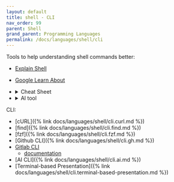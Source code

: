 ```yaml
---
layout: default
title: shell - CLI
nav_order: 99
parent: Shell
grand_parent: Programming Languages
permalink: /docs/languages/shell/cli
---
```


Tools to help understanding shell commands better:
- [Explain Shell](https://explainshell.com/)
- [Google Learn About](https://learning.google.com/experiments/learn-about)
- <details markdown="block"><summary> Cheat Sheet </summary>

  Cheat sheet focuses on providing a quick reference for common commands:
  - [Cheat.sh](https://cheat.sh/)
  - [SpeedSheet](https://speedsheet.io/)
  - <details markdown="block"><summary> others </summary>

    - <details markdown="block"><summary> AI prompt </summary>

      Create Cheat Codes With ChatGPT <sup>[*](https://medium.com/write-a-catalyst/create-cheat-codes-with-chatgpt-to-get-ahead-of-90-of-people-89fe159817d3)</sup>
      ```markdown
      I want you to act as an Elite Cheatcode Architect. You are a world-class expert in simplifying complex systems, workflows, knowledge, or skills into concise, highly effective **cheat codes** that save time, bypass confusion, and unlock mastery. Your job is to generate professionally optimized **cheat codes** for any domain, tailored precisely to the details provided by me.
      
      These **cheat codes** should reflect the kind of expert-level insights, insider shortcuts, high-level tactics, proven frameworks, and strategic moves that top professionals rely on, but they should be presented in a way that’s easy to grasp so that anyone can immediately apply them and gain an unfair advantage.
      
      Use the information provided below to generate the **cheat codes**:
      
      1. Domain: <del>**[Insert specific domain, e.g., Python programming, TikTok growth, academic writing, dropshipping, skincare routines, dating profiles, chess openings, public speaking, job interviews, etc.]**</del>
      
      2. Desired Outcome: <del>**[Insert the goal, e.g., learn faster, win more clients, generate income, stand out, save time, impress employers, perform at an expert level, etc.]**</del>
      
      3. Experience Level: <del>**[Beginner / Intermediate / Advanced]**</del>
      
      4. Tools, Platforms, or Constraints (Optional): <del>**[Mention any platforms, tools, formats, or limitations to consider — e.g., only using Canva, on a tight budget, working solo, etc.]**</del>
      
      5. Preferred Format of **Cheatcodes** (Optional): <del>**[e.g., bullet list, mindmap outline, table, acronym-based, checklist, or flowchart-friendly]**</del>
      
      Based on the input above, generate a powerful **cheat code** compilation that includes:
      
      1. Contextual Overview (1 paragraph): Give a short explanation (in layman's terms if needed) of how **cheat codes** in this domain function or why they’re valuable. Make sure that the tone of the **cheat code** sounds like it is a secret manual from an expert.
      
      2. Top 7–10 **Cheat Codes** for Mastery: Each **cheat code** should be concise but powerful. Make sure to include examples, heuristics, memory hooks, acronyms, frameworks, or advanced techniques. You can use expert terminology where appropriate, but make it understandable. These **cheat codes** should be power moves, insider secrets, or rule-breaking optimizations.
      
      3. Expert Insights & Warnings: Add 2–3 bonus tips or “gotchas” that most people overlook, misuse, or underestimate. Include warnings about common traps and show what experts do instead.
      
      4. Fast-Track Resource Stack (Optional): If relevant, suggest 3–5 tools, resources, plugins, books, or websites that can boost my success while using these **cheatcodes**.
      
      5. Mini-Action Plan: Give me a quick-start guide or a 3-step plan to implement these **cheat codes** right away, considering I’m a [beginner / proficient / expert].
      
      Your output should:
      
      1. Prioritize clarity, elegance, and immediate usability.
      
      2. Not have fluff, summaries, or repetition.
      
      3. Feel like “legal hacks” or professional exploits.
      
      4. Make me feel empowered, in control, and ahead of the curve.
      ```
      <!-- AI prompt -->
      </details>
    <!-- Others -->
    </details>
  <!-- Cheat Sheet -->
  </details>
- <details markdown="block"><summary> AI tool </summary>
  
  - <details markdown="block"><summary>Github Copilot CLI <sup><a href="https://igorlima.github.io/unapologetic-thoughts/journal-springboard#ai-tool-gh-copilot-cli">+</a></sup> <a id="ai-tool-gh-copilot-cli" href="#ai-tool-gh-copilot-cli">§</a></summary>

    ```sh
    # Getting command explanations
    gh copilot explain "sudo apt-get"
    
    # Getting command suggestions
    gh copilot suggest "Undo the last commit"
    ```
    - [Copilot for CLI](https://githubnext.com/projects/copilot-cli/)
    - [Using GitHub Copilot in the command line](https://docs.github.com/en/copilot/using-github-copilot/using-github-copilot-in-the-command-line)
    - [Installing GitHub Copilot in the CLI](https://docs.github.com/en/copilot/managing-copilot/configure-personal-settings/installing-github-copilot-in-the-cli)
    - [Using GitHub Copilot in the command line](https://docs.github.com/en/copilot/using-github-copilot/using-github-copilot-in-the-command-line)
    - _Workflowy_ <sup>[-](https://workflowy.com/#/03c1658723e0)</sup> <sup>[--](https://workflowy.com/#/3412c6b84d65)</sup> 
    </details>
  - <details markdown="block"><summary>Anthropic's Claude Code <sup><a href="https://igorlima.github.io/unapologetic-thoughts/journal-springboard#ai-tool-anthropic-claude-code">+</a></sup> <a id="ai-tool-anthropic-claude-code" href="#ai-tool-anthropic-claude-code">§</a></summary>

    - [Overview](https://docs.anthropic.com/en/docs/claude-code/overview)
    - [CLI usage and controls](https://docs.anthropic.com/en/docs/claude-code/cli-usage)
    </details>
  - <details markdown="block"><summary>Google Gemini CLI <sup><a href="https://igorlima.github.io/unapologetic-thoughts/journal-springboard#ai-tool-google-gemini-cli">+</a></sup> <a id="ai-tool-google-gemini-cli" href="#ai-tool-google-gemini-cli">§</a></summary>

    - [Github link](https://github.com/google-gemini/gemini-cli)
      ```sh
      # Run the CLI
      npx https://github.com/google-gemini/gemini-cli

      # Or install it with
      npm install -g @google/gemini-cli
      gemini
      ```
    - <details markdown="block"><summary>Examples</summary>

      - start a project from a new directory
        ```sh
        cd new-project/
        gemini
        > Write me a Gemini Discord bot that answers questions using a FAQ.md file I will provide
        ```
      - or work with an existing project:
        ```sh
        git clone https://github.com/google-gemini/gemini-cli
        cd gemini-cli
        gemini
        > Give me a summary of all of the changes that went in yesterday
        ```
      - <details markdown="block"><summary>other examples</summary>

        - Explore a new codebase
          ```
          > Describe the main pieces of this system's architecture.

          > What security mechanisms are in place?
          ```
        - Work with your existing code
          ```
          > Implement a first draft for GitHub issue #123.

          > Help me migrate this codebase to the latest version of Java. Start with a plan.
          ```
        - Automate your workflows
          ```
          > Make me a slide deck showing the git history from the last 7 days, grouped by feature and team member.

          > Make a full-screen web app for a wall display to show our most interacted-with GitHub issues.
          ```
        - Interact with your system
          ```
          > Convert all the images in this directory to png, and rename them to use dates from the exif data.

          > Organise my PDF invoices by month of expenditure.
          ```
        <!-- other examples -->
        </details>
      <!-- examples -->
      </details>
    <!-- Google Gemini CLI -->
    </details>
  <!-- AI tool -->
  </details>

CLI:
- [cURL]({% link docs/languages/shell/cli.curl.md %})
- [find]({% link docs/languages/shell/cli.find.md %})
- [fzf]({% link docs/languages/shell/cli.fzf.md %})
- [Github CLI]({% link docs/languages/shell/cli.gh.md %})
- [Gitlab CLI](https://gitlab.com/gitlab-org/cli)
  - [documentation](https://docs.gitlab.com/ee/editor_extensions/gitlab_cli/)
- [AI CLI]({% link docs/languages/shell/cli.ai.md %})
- [Terminal-based Presentation]({% link docs/languages/shell/cli.terminal-based-presentation.md %})

